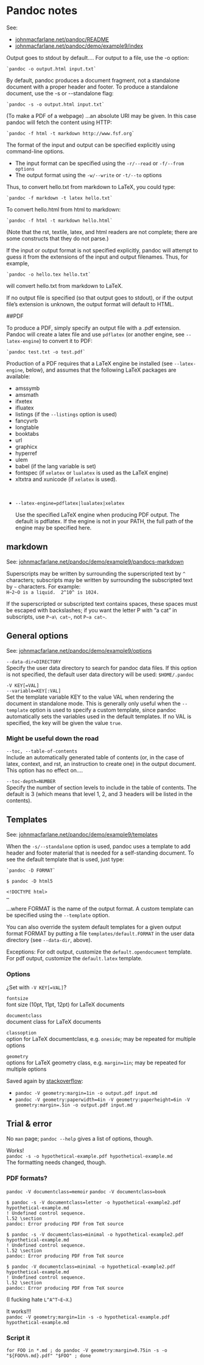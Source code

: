 # Pandoc notes

See:  
* [johnmacfarlane.net/pandoc/README](http://johnmacfarlane.net/pandoc/README.html)
* [johnmacfarlane.net/pandoc/demo/example9/index](http://johnmacfarlane.net/pandoc/demo/example9/index.html)


Output goes to stdout by default…. For output to a file, use the -o option:

    `pandoc -o output.html input.txt`

By default, pandoc produces a document fragment, not a standalone document with a proper header and footer. To produce a standalone document, use the -s or --standalone flag:

    `pandoc -s -o output.html input.txt`

(To make a PDF of a webpage) …an absolute URI may be given. In this case pandoc will fetch the content using HTTP:

    `pandoc -f html -t markdown http://www.fsf.org`


The format of the input and output can be specified explicitly using command-line options.  
* The input format can be specified using the `-r/--read` or `-f/--from options`
* The output format using the `-w/--write` or `-t/--to` options

Thus, to convert hello.txt from markdown to LaTeX, you could type:

    `pandoc -f markdown -t latex hello.txt`

To convert hello.html from html to markdown:

    `pandoc -f html -t markdown hello.html`

(Note that the rst, textile, latex, and html readers are not complete; there are some constructs that they do not parse.)

If the input or output format is not specified explicitly, pandoc will attempt to guess it from the extensions of the input and output filenames. Thus, for example,

    `pandoc -o hello.tex hello.txt`

will convert hello.txt from markdown to LaTeX. 

If no output file is specified (so that output goes to stdout), or if the output file’s extension is unknown, the output format will default to HTML.

##PDF

To produce a PDF, simply specify an output file with a .pdf extension. Pandoc will create a latex file and use `pdflatex` (or another engine, see `--latex-engine`) to convert it to PDF:

    `pandoc test.txt -o test.pdf`

Production of a PDF requires that a LaTeX engine be installed (see `--latex-engine`, below), and assumes that the following LaTeX packages are available:  
* amssymb
* amsmath
* ifxetex
* ifluatex
* listings (if the `--listings` option is used)
* fancyvrb
* longtable
* booktabs
* url
* graphicx
* hyperref
* ulem
* babel (if the lang variable is set)
* fontspec (if `xelatex` or `lualatex` is used as the LaTeX engine)
* xltxtra and xunicode (if `xelatex` is used).

<br />

* `--latex-engine=pdflatex|lualatex|xelatex`

    Use the specified LaTeX engine when producing PDF output. The default is pdflatex. If the engine is not in your PATH, the full path of the engine may be specified here.

## markdown

See: [johnmacfarlane.net/pandoc/demo/example9/pandocs-markdown](http://johnmacfarlane.net/pandoc/demo/example9/pandocs-markdown.html)

Superscripts may be written by surrounding the superscripted text by `^` characters; subscripts may be written by surrounding the subscripted text by `~` characters. For example:  
    `H~2~O is a liquid.  2^10^ is 1024.`

If the superscripted or subscripted text contains spaces, these spaces must be escaped with backslashes; if you want the letter P with “a cat” in subscripts, use `P~a\ cat~`, not `P~a cat~`.

## General options

See: [johnmacfarlane.net/pandoc/demo/example9/options](http://johnmacfarlane.net/pandoc/demo/example9/options.html)

`--data-dir=DIRECTORY`  
    Specify the user data directory to search for pandoc data files. If this option is not specified, the default user data directory will be used: `$HOME/.pandoc`

`-V KEY[=VAL]`  
`--variable=KEY[:VAL]`  
    Set the template variable KEY to the value VAL when rendering the document in standalone mode. This is generally only useful when the `--template` option is used to specify a custom template, since pandoc automatically sets the variables used in the default templates. If no VAL is specified, the key will be given the value `true`.

### Might be useful down the road

`--toc, --table-of-contents`  
    Include an automatically generated table of contents (or, in the case of latex, context, and rst, an instruction to create one) in the output document. This option has no effect on….

`--toc-depth=NUMBER`  
    Specify the number of section levels to include in the table of contents. The default is 3 (which means that level 1, 2, and 3 headers will be listed in the contents).

## Templates

See: [johnmacfarlane.net/pandoc/demo/example9/templates](http://johnmacfarlane.net/pandoc/demo/example9/templates.html)

When the `-s/--standalone` option is used, pandoc uses a template to add header and footer material that is needed for a self-standing document. To see the default template that is used, just type:

    `pandoc -D FORMAT`

```
$ pandoc -D html5

<!DOCTYPE html>
…
```

…where FORMAT is the name of the output format. A custom template can be specified using the `--template` option. 

You can also override the system default templates for a given output format FORMAT by putting a file `templates/default.FORMAT` in the user data directory (see `--data-dir`, above). 

Exceptions: For odt output, customize the `default.opendocument` template. For pdf output, customize the `default.latex` template.

### Options

¿Set with `-V KEY[=VAL]`?  

`fontsize`  
    font size (10pt, 11pt, 12pt) for LaTeX documents

`documentclass`  
    document class for LaTeX documents

`classoption`  
    option for LaTeX documentclass, e.g. `oneside`; may be repeated for multiple options

`geometry`  
    options for LaTeX geometry class, e.g. `margin=1in`; may be repeated for multiple options

Saved again by [stackoverflow](http://stackoverflow.com/questions/13515893/set-margin-size-when-converting-from-markdown-to-pdf-with-pandoc):  
* `pandoc -V geometry:margin=1in -o output.pdf input.md`
* `pandoc -V geometry:paperwidth=4in -V geometry:paperheight=6in -V geometry:margin=.5in -o output.pdf input.md`


## Trial & error

No `man` page; `pandoc --help` gives a list of options, though.

Works!  
    `pandoc -s -o hypothetical-example.pdf hypothetical-example.md`  
The formatting needs changed, though.

### PDF formats?

`pandoc -V documentclass=memoir`
`pandoc -V documentclass=book`

```
$ pandoc -s -V documentclass=letter -o hypothetical-example2.pdf hypothetical-example.md
! Undefined control sequence.
l.52 \section
pandoc: Error producing PDF from TeX source

$ pandoc -s -V documentclass=minimal -o hypothetical-example2.pdf hypothetical-example.md
! Undefined control sequence.
l.52 \section
pandoc: Error producing PDF from TeX source

$ pandoc -V documentclass=minimal -o hypothetical-example2.pdf hypothetical-example.md
! Undefined control sequence.
l.52 \section
pandoc: Error producing PDF from TeX source
```

(I fucking hate `L^A^T~E~X`.)

It works!!!  
    `pandoc -V geometry:margin=1in -s -o hypothetical-example.pdf hypothetical-example.md`

### Script it

```
for FOO in *.md ; do pandoc -V geometry:margin=0.75in -s -o "${FOO%%.md}.pdf" "$FOO" ; done
```
